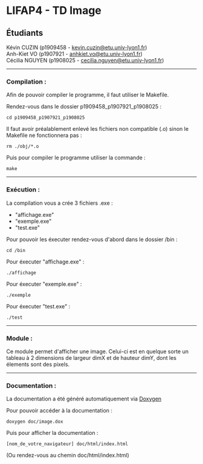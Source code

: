 # LIFAP4 - TD Image

## Étudiants
Kévin CUZIN (p1909458 - kevin.cuzin@etu.univ-lyon1.fr)  
Anh-Kiet VO (p1907921 - anhkiet.vo@etu.univ-lyon1.fr)  
Cécilia NGUYEN (p1908025 - cecilia.nguyen@etu.univ-lyon1.fr)

-----------------

### Compilation :

Afin de pouvoir compiler le programme, il faut utiliser le Makefile.  

Rendez-vous dans le dossier p1909458_p1907921_p1908025 :
```
cd p1909458_p1907921_p1908025
```


Il faut avoir préalablement enlevé les fichiers non compatible (.o) sinon le Makefile ne fonctionnera pas :  
```
rm ./obj/*.o
```

Puis pour compiler le programme utiliser la commande :  
```
make
```  

-----------------

### Exécution :

La compilation vous a crée 3 fichiers .exe :  
* "affichage.exe"
* "exemple.exe"
* "test.exe"

Pour pouvoir les éxecuter rendez-vous d'abord dans le dossier /bin :
```
cd /bin
```

Pour éxecuter "affichage.exe" : 
```
./affichage
```

Pour éxecuter "exemple.exe" : 
```
./exemple
```

Pour éxecuter "test.exe" : 
```
./test
```

-----------------

### Module : 

Ce module permet d'afficher une image. Celui-ci est en quelque sorte un tableau à 2 dimensions de largeur dimX et de hauteur dimY, dont les élements sont des pixels.

-----------------

### Documentation :

La documentation a été généré automatiquement via [Doxygen](https://www.doxygen.nl/index.html)  

Pour pouvoir accéder à la documentation :  
```
doxygen doc/image.dox
```

Puis pour afficher la documentation :
```
[nom_de_votre_navigateur] doc/html/index.html
```

(Ou rendez-vous au chemin doc/html/index.html)
